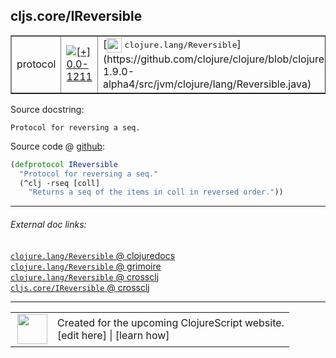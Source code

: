 ## cljs.core/IReversible



 <table border="1">
<tr>
<td>protocol</td>
<td><a href="https://github.com/cljsinfo/cljs-api-docs/tree/0.0-1211"><img valign="middle" alt="[+] 0.0-1211" title="Added in 0.0-1211" src="https://img.shields.io/badge/+-0.0--1211-lightgrey.svg"></a> </td>
<td>
[<img height="24px" valign="middle" src="http://i.imgur.com/1GjPKvB.png"> <samp>clojure.lang/Reversible</samp>](https://github.com/clojure/clojure/blob/clojure-1.9.0-alpha4/src/jvm/clojure/lang/Reversible.java)
</td>
</tr>
</table>







Source docstring:

```
Protocol for reversing a seq.
```


Source code @ [github]():

```clj
(defprotocol IReversible
  "Protocol for reversing a seq."
  (^clj -rseq [coll]
    "Returns a seq of the items in coll in reversed order."))
```

<!--
Repo - tag - source tree - lines:

 <pre>

</pre>

-->

---



###### External doc links:

[`clojure.lang/Reversible` @ clojuredocs](http://clojuredocs.org/clojure.lang/Reversible)<br>
[`clojure.lang/Reversible` @ grimoire](http://conj.io/store/v1/org.clojure/clojure/1.7.0-beta3/clj/clojure.lang/Reversible/)<br>
[`clojure.lang/Reversible` @ crossclj](http://crossclj.info/fun/clojure.lang/Reversible.html)<br>
[`cljs.core/IReversible` @ crossclj](http://crossclj.info/fun/cljs.core.cljs/IReversible.html)<br>

---

 <table>
<tr><td>
<img valign="middle" align="right" width="48px" src="http://i.imgur.com/Hi20huC.png">
</td><td>
Created for the upcoming ClojureScript website.<br>
[edit here] | [learn how]
</td></tr></table>

[edit here]:https://github.com/cljsinfo/cljs-api-docs/blob/master/cljsdoc/cljs.core/IReversible.cljsdoc
[learn how]:https://github.com/cljsinfo/cljs-api-docs/wiki/cljsdoc-files

<!--

This information was too distracting to show to readers, but I'll leave it
commented here since it is helpful to:

- pretty-print the data used to generate this document
- and show how to retrieve that data



The API data for this symbol:

```clj
{:ns "cljs.core",
 :name "IReversible",
 :name-encode "IReversible",
 :history [["+" "0.0-1211"]],
 :type "protocol",
 :clj-equiv {:full-name "clojure.lang/Reversible",
             :url "https://github.com/clojure/clojure/blob/clojure-1.9.0-alpha4/src/jvm/clojure/lang/Reversible.java"},
 :full-name-encode "cljs.core/IReversible",
 :source {:code "(defprotocol IReversible\n  \"Protocol for reversing a seq.\"\n  (^clj -rseq [coll]\n    \"Returns a seq of the items in coll in reversed order.\"))",
          :title "Source code",
          :repo "clojurescript",
          :tag "r1.9.36",
          :filename "src/main/cljs/cljs/core.cljs",
          :lines [622 625],
          :url "https://github.com/clojure/clojurescript/blob/r1.9.36/src/main/cljs/cljs/core.cljs#L622-L625"},
 :methods [{:name "-rseq",
            :signature ["[coll]"],
            :docstring "Returns a seq of the items in coll in reversed order."}],
 :full-name "cljs.core/IReversible",
 :docstring "Protocol for reversing a seq.",
 :cljsdoc-url "https://github.com/cljsinfo/cljs-api-docs/blob/master/cljsdoc/cljs.core/IReversible.cljsdoc"}

```

Retrieve the API data for this symbol:

```clj
;; from Clojure REPL
(require '[clojure.edn :as edn])
(-> (slurp "https://raw.githubusercontent.com/cljsinfo/cljs-api-docs/catalog/cljs-api.edn")
    (edn/read-string)
    (get-in [:symbols "cljs.core/IReversible"]))
```

-->
